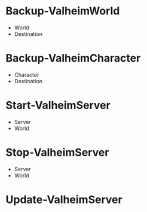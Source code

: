 # Backup-ValheimWorld
* World
* Destination

# Backup-ValheimCharacter
* Character
* Destination

# Start-ValheimServer
* Server
* World

# Stop-ValheimServer
* Server
* World

# Update-ValheimServer